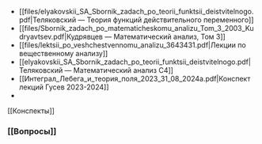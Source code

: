 - [[files/elyakovskii_SA_Sbornik_zadach_po_teorii_funktsii_deistvitelnogo.pdf|Теляковский — Теория функций действительного переменного]]
- [[files/Sbornik_zadach_po_matematicheskomu_analizu_Tom_3_2003_Kudryavtsev.pdf|Кудрявцев — Математический анализ, Том 3]]
- [[files/lektsii_po_veshchestvennomu_analizu_3643431.pdf|Лекции по вещественному анализу]]
- [[elyakovskii_SA_Sbornik_zadach_po_teorii_funktsii_deistvitelnogo.pdf|Теляковский — Математический анализ С4]]
- [[Интеграл_Лебега_и_теория_поля_2023_31_08_2024а.pdf|Конспект лекций Гусев 2023-2024]]
- 
[[Конспекты]]


### [[Вопросы]]
